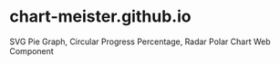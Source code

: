 # chart-meister.github.io
SVG Pie Graph, Circular Progress Percentage, Radar Polar Chart Web Component
